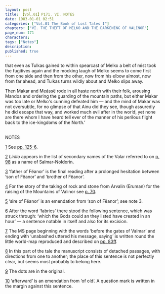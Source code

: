 ```yaml
---
layout: post
title: 【Vol.01】P171. VI. NOTES
date: 1983-01-01 02:51
categories: ["Vol.01 The Book of Lost Tales I"]
chapters: ["VI. THE THEFT OF MELKO AND THE DARKENING OF VALINOR"]
page_num: 171
characters: 
tags: ["Notes"]
description: 
published: true
---
```


<p style="text-indent: 0;">
that even as Tulkas gained to within spearcast of Melko a belt of mist took the fugitives again and the mocking laugh of Melko seems to come first from one side and then from the other, now from his elbow almost, now from far ahead, and Tulkas turns wildly about and Melko slips away.
</p>

Then Makar and Meássë rode in all haste north with their folk, arousing Mandos and ordering the guarding of the mountain paths, but either Makar was too late or Melko's cunning defeated him — and the mind of Makar was not oversubtle, for no glimpse of that Ainu did they see, though assuredly he did escape that way, and worked much evil after in the world, yet none are there whom I have heard tell ever of the manner of his perilous flight back to the ice-kingdoms of the North.’

<BR>
NOTES

[1]({{site.baseurl}}/vol01-p155) See [pp. 125-6]({{site.baseurl}}/vol01-p125).

[2]({{site.baseurl}}/vol01-p158) <I>Lirillo </I>appears in the list of secondary names of the Valar referred to on [p. 98]({{site.baseurl}}/vol01-p98) as a name of Salmar-Noldorin.

[3]({{site.baseurl}}/vol01-p160) ‘father of Fëanor’ is the final reading after a prolonged hesitation between ‘son of Fëanor’ and ‘brother of Fëanor’.

[4]({{site.baseurl}}/vol01-p160) For the story of the taking of rock and stone from Arvalin (Eruman) for the raising of the Mountains of Valinor see [p. 70]({{site.baseurl}}/vol01-p70).

[5]({{site.baseurl}}/vol01-p161) ‘sire of Fëanor’ is an emendation from ‘son of Fëanor’; see note 3.

[6]({{site.baseurl}}/vol01-p161) After the word ‘fabrics' there stood the following sentence, which was struck through: ‘which the Gods could an they listed have created in an hour’ — a sentence notable in itself and also for its excision.

[7]({{site.baseurl}}/vol01-p162) The MS page beginning with the words ‘before the gates of Valmar’ and ending with ‘unabashed uttered his message, saying’ is written round the little world-map reproduced and described on [pp. 83ff]({{site.baseurl}}/vol01-p83).

[8]({{site.baseurl}}/vol01-p163) In this part of the tale the manuscript consists of detached passages, with directions from one to another; the place of this sentence is not perfectly clear, but seems most probably to belong here.

[9]({{site.baseurl}}/vol01-p165) The dots are in the original.

[10]({{site.baseurl}}/vol01-p167) ‘afterward’ is an emendation from ‘of old’. A question mark is written in the margin against this sentence.

